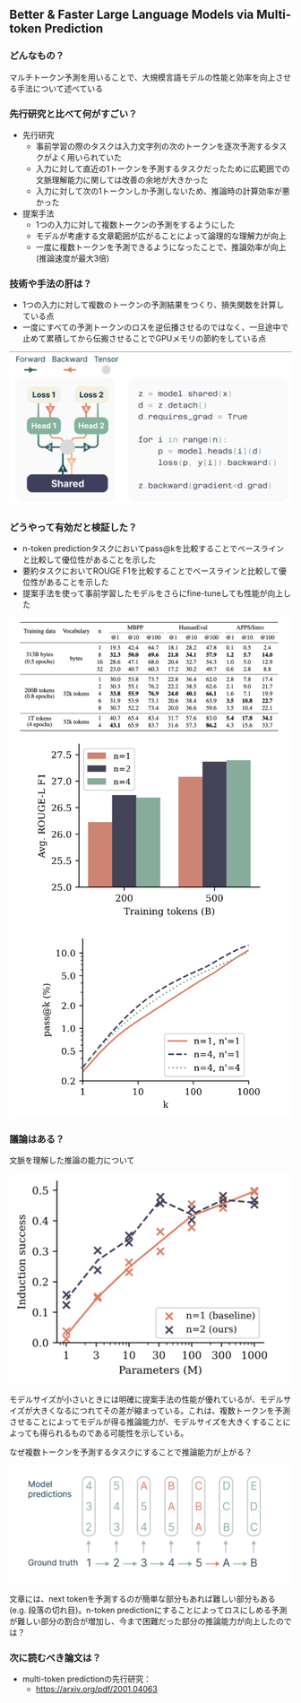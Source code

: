 ## Better & Faster Large Language Models via Multi-token Prediction

### どんなもの？

マルチトークン予測を用いることで、大規模言語モデルの性能と効率を向上させる手法について述べている

### 先行研究と比べて何がすごい？

- 先行研究
    - 事前学習の際のタスクは入力文字列の次のトークンを逐次予測するタスクがよく用いられていた
    - 入力に対して直近の1トークンを予測するタスクだったために広範囲での文脈理解能力に関しては改善の余地が大きかった
    - 入力に対して次の1トークンしか予測しないため、推論時の計算効率が悪かった
- 提案手法
    - 1つの入力に対して複数トークンの予測をするようにした
    - モデルが考慮する文章範囲が広がることによって論理的な理解力が向上
    - 一度に複数トークンを予測できるようになったことで、推論効率が向上 (推論速度が最大3倍)

### 技術や手法の肝は？

- 1つの入力に対して複数のトークンの予測結果をつくり、損失関数を計算している点
- 一度にすべての予測トークンのロスを逆伝播させるのではなく、一旦途中で止めて累積してから伝搬させることでGPUメモリの節約をしている点

![alt text](./multi_token_prediction/main_contribution.png)

### どうやって有効だと検証した？

- n-token predictionタスクにおいてpass@kを比較することでベースラインと比較して優位性があることを示した
- 要約タスクにおいてROUGE F1を比較することでベースラインと比較して優位性があることを示した
- 提案手法を使って事前学習したモデルをさらにfine-tuneしても性能が向上した

![alt text](./multi_token_prediction/exp1.png)
![alt text](./multi_token_prediction/exp2.png)
![alt text](./multi_token_prediction/exp3.png)

### 議論はある？

文脈を理解した推論の能力について

![alt text](./multi_token_prediction/discussion1.png)

モデルサイズが小さいときには明確に提案手法の性能が優れているが、モデルサイズが大きくなるにつれてその差が縮まっている。これは、複数トークンを予測させることによってモデルが得る推論能力が、モデルサイズを大きくすることによっても得られるものである可能性を示している。

なぜ複数トークンを予測するタスクにすることで推論能力が上がる？

![alt text](./multi_token_prediction/discussion2.png)

文章には、next tokenを予測するのが簡単な部分もあれば難しい部分もある(e.g. 段落の切れ目)。n-token predictionにすることによってロスにしめる予測が難しい部分の割合が増加し、今まで困難だった部分の推論能力が向上したのでは？

### 次に読むべき論文は？

- multi-token predictionの先行研究：
    - https://arxiv.org/pdf/2001.04063